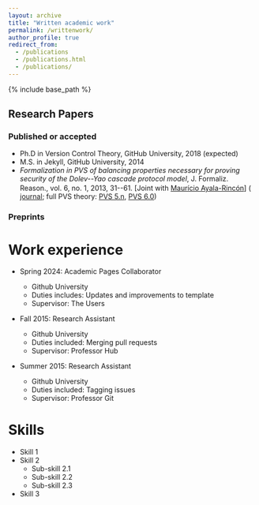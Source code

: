 ```yaml
---
layout: archive
title: "Written academic work"
permalink: /writtenwork/
author_profile: true
redirect_from:
  - /publications
  - /publications.html
  - /publications/
---
```

{% include base_path %}

Research Papers
------
### Published or accepted
* Ph.D in  Version Control Theory, GitHub University, 2018 (expected)
* M.S. in Jekyll, GitHub University, 2014
* _Formalization in PVS of balancing properties necessary for proving security of the Dolev--Yao cascade protocol model_, J. Formaliz. Reason., vol. 6, no. 1, 2013, 31--61. \[Joint with [Maurício Ayala-Rincón](http://www.mat.unb.br/ayala/)\] ([<img src="//upload.wikimedia.org/wikipedia/commons/thumb/2/25/Open_Access_logo_PLoS_white.svg/10px-Open_Access_logo_PLoS_white.svg.png" decoding="async" width="10" height="16" class="mw-file-element" srcset="//upload.wikimedia.org/wikipedia/commons/thumb/2/25/Open_Access_logo_PLoS_white.svg/15px-Open_Access_logo_PLoS_white.svg.png 1.5x, //upload.wikimedia.org/wikipedia/commons/thumb/2/25/Open_Access_logo_PLoS_white.svg/20px-Open_Access_logo_PLoS_white.svg.png 2x" data-file-width="640" data-file-height="1000"/>journal](http://dx.doi.org/10.6092/issn.1972-5787/3720); full PVS theory: [PVS 5.n](http://www.mat.unb.br/ayala/DY_Full_Theory.tgz), [PVS 6.0](http://www.mat.unb.br/ayala/DY_Full_TheoryPVS6.tgz))

### Preprints

Work experience
======
* Spring 2024: Academic Pages Collaborator
  * Github University
  * Duties includes: Updates and improvements to template
  * Supervisor: The Users

* Fall 2015: Research Assistant
  * Github University
  * Duties included: Merging pull requests
  * Supervisor: Professor Hub

* Summer 2015: Research Assistant
  * Github University
  * Duties included: Tagging issues
  * Supervisor: Professor Git
  
Skills
======
* Skill 1
* Skill 2
  * Sub-skill 2.1
  * Sub-skill 2.2
  * Sub-skill 2.3
* Skill 3

